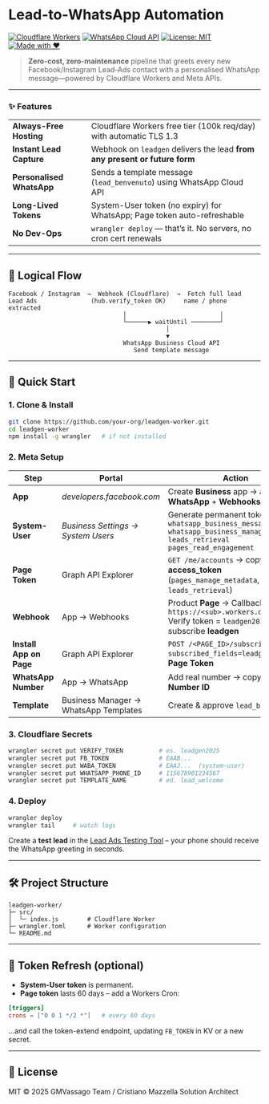 # Lead-to-WhatsApp Automation

[![Cloudflare Workers](https://img.shields.io/badge/Cloudflare-Workers-orange?logo=cloudflare)](https://workers.dev)
[![WhatsApp Cloud API](https://img.shields.io/badge/WhatsApp-Cloud%20API-25D366?logo=whatsapp&logoColor=green)](https://developers.facebook.com/docs/whatsapp/)
[![License: MIT](https://img.shields.io/badge/License-MIT-yellow.svg)](https://opensource.org/licenses/MIT)
[![Made with ❤️](https://img.shields.io/badge/Made%20with-%E2%9D%A4-red)](https://gmvassago.it)

> **Zero-cost, zero-maintenance** pipeline that greets every new Facebook/Instagram Lead-Ads contact with a personalised WhatsApp message—powered by Cloudflare Workers and Meta APIs.

---

### ✨ Features

|                           |                                                                            |
| ------------------------- | -------------------------------------------------------------------------- |
| **Always-Free Hosting**   | Cloudflare Workers free tier (100k req/day) with automatic TLS 1.3         |
| **Instant Lead Capture**  | Webhook on `leadgen` delivers the lead **from any present or future form** |
| **Personalised WhatsApp** | Sends a template message (`lead_benvenuto`) using WhatsApp Cloud API       |
| **Long-Lived Tokens**     | System-User token (no expiry) for WhatsApp; Page token auto-refreshable    |
| **No Dev-Ops**            | `wrangler deploy` — that’s it. No servers, no cron cert renewals           |

---

## 📐 Logical Flow

```
Facebook / Instagram  →  Webhook (Cloudflare)  →  Fetch full lead
Lead Ads               (hub.verify_token OK)     name / phone extracted
                                │                          │
                                └──────▶ waitUntil ────────┘
                                            │
                                            ▼
                                WhatsApp Business Cloud API
                                   Send template message
```

---

## 🚀 Quick Start

### 1. Clone & Install

```bash
git clone https://github.com/your-org/leadgen-worker.git
cd leadgen-worker
npm install -g wrangler   # if not installed
```

### 2. Meta Setup

| Step                    | Portal                                | Action                                                                                                                                   |
| ----------------------- | ------------------------------------- | ---------------------------------------------------------------------------------------------------------------------------------------- |
| **App**                 | _developers.facebook.com_             | Create **Business** app → add **WhatsApp** + **Webhooks** products                                                                       |
| **System-User**         | _Business Settings → System Users_    | Generate permanent token with:<br>`whatsapp_business_messaging` `whatsapp_business_management` `leads_retrieval` `pages_read_engagement` |
| **Page Token**          | Graph API Explorer                    | `GET /me/accounts` → copy Page **access_token** (`pages_manage_metadata`, `leads_retrieval`)                                             |
| **Webhook**             | App → Webhooks                        | Product **Page** → Callback URL `https://<sub>.workers.dev/webhook`<br>Verify token = `leadgen2025` → subscribe **leadgen**              |
| **Install App on Page** | Graph API Explorer                    | `POST /<PAGE_ID>/subscribed_apps?subscribed_fields=leadgen` using **Page Token**                                                         |
| **WhatsApp Number**     | App → WhatsApp                        | Add real number → copy **Phone Number ID**                                                                                               |
| **Template**            | Business Manager → WhatsApp Templates | Create & approve `lead_benvenuto`                                                                                                        |

### 3. Cloudflare Secrets

```bash
wrangler secret put VERIFY_TOKEN          # es. leadgen2025
wrangler secret put FB_TOKEN              # EAAB...
wrangler secret put WABA_TOKEN            # EAAJ...  (system-user)
wrangler secret put WHATSAPP_PHONE_ID     # 115678901234567
wrangler secret put TEMPLATE_NAME         # ed. lead_welcome
```

### 4. Deploy

```bash
wrangler deploy
wrangler tail     # watch logs
```

Create a **test lead** in the [Lead Ads Testing Tool](https://developers.facebook.com/tools/lead-ads-testing/) – your phone should receive the WhatsApp greeting in seconds.

---

## 🛠️ Project Structure

```
leadgen-worker/
├─ src/
│  └─ index.js        # Cloudflare Worker
├─ wrangler.toml      # Worker configuration
└─ README.md
```

---

## 🔄 Token Refresh (optional)

- **System-User token** is permanent.
- **Page token** lasts 60 days – add a Workers Cron:

```toml
[triggers]
crons = ["0 0 1 */2 *"]   # every 60 days
```

…and call the token-extend endpoint, updating `FB_TOKEN` in KV or a new secret.

---

## 📝 License

MIT © 2025 GMVassago Team / Cristiano Mazzella Solution Architect
